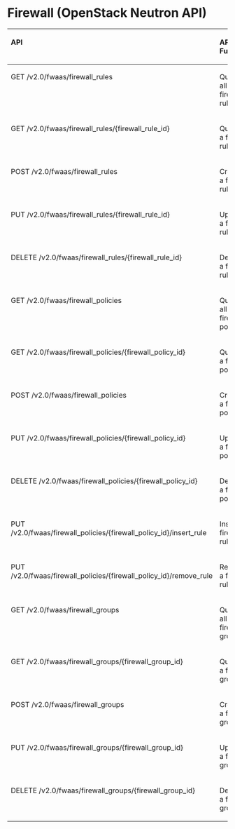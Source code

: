 # Firewall \(OpenStack Neutron API\)<a name="vpc_permission_0015"></a>

<a name="table138590164616"></a>
<table><thead align="left"><tr id="row2054710012466"><th class="cellrowborder" valign="top" width="49.382716049382715%" id="mcps1.1.4.1.1"><p id="p1754710018467"><a name="p1754710018467"></a><a name="p1754710018467"></a>API</p>
</th>
<th class="cellrowborder" valign="top" width="19.753086419753085%" id="mcps1.1.4.1.2"><p id="p1489614416718"><a name="p1489614416718"></a><a name="p1489614416718"></a>API Function</p>
</th>
<th class="cellrowborder" valign="top" width="30.864197530864196%" id="mcps1.1.4.1.3"><p id="p135474024612"><a name="p135474024612"></a><a name="p135474024612"></a>Permissions</p>
</th>
</tr>
</thead>
<tbody><tr id="row175475019467"><td class="cellrowborder" valign="top" width="49.382716049382715%" headers="mcps1.1.4.1.1 "><p id="p55474044610"><a name="p55474044610"></a><a name="p55474044610"></a>GET /v2.0/fwaas/firewall_rules</p>
</td>
<td class="cellrowborder" valign="top" width="19.753086419753085%" headers="mcps1.1.4.1.2 "><p id="p38962449710"><a name="p38962449710"></a><a name="p38962449710"></a>Queries all firewall rules.</p>
</td>
<td class="cellrowborder" valign="top" width="30.864197530864196%" headers="mcps1.1.4.1.3 "><p id="p87832010154620"><a name="p87832010154620"></a><a name="p87832010154620"></a>vpc:firewallRules:get</p>
</td>
</tr>
<tr id="row954717015469"><td class="cellrowborder" valign="top" width="49.382716049382715%" headers="mcps1.1.4.1.1 "><p id="p854711012462"><a name="p854711012462"></a><a name="p854711012462"></a>GET /v2.0/fwaas/firewall_rules/{firewall_rule_id}</p>
</td>
<td class="cellrowborder" valign="top" width="19.753086419753085%" headers="mcps1.1.4.1.2 "><p id="p68961644874"><a name="p68961644874"></a><a name="p68961644874"></a>Queries a firewall rule.</p>
</td>
<td class="cellrowborder" valign="top" width="30.864197530864196%" headers="mcps1.1.4.1.3 "><p id="p10249161204616"><a name="p10249161204616"></a><a name="p10249161204616"></a>vpc:firewallRules:get</p>
</td>
</tr>
<tr id="row754717018466"><td class="cellrowborder" valign="top" width="49.382716049382715%" headers="mcps1.1.4.1.1 "><p id="p25471074610"><a name="p25471074610"></a><a name="p25471074610"></a>POST /v2.0/fwaas/firewall_rules</p>
</td>
<td class="cellrowborder" valign="top" width="19.753086419753085%" headers="mcps1.1.4.1.2 "><p id="p989619441578"><a name="p989619441578"></a><a name="p989619441578"></a>Creates a firewall rule.</p>
</td>
<td class="cellrowborder" valign="top" width="30.864197530864196%" headers="mcps1.1.4.1.3 "><p id="p1642771311465"><a name="p1642771311465"></a><a name="p1642771311465"></a>vpc:firewallRules:create</p>
</td>
</tr>
<tr id="row25472014464"><td class="cellrowborder" valign="top" width="49.382716049382715%" headers="mcps1.1.4.1.1 "><p id="p15471304466"><a name="p15471304466"></a><a name="p15471304466"></a>PUT /v2.0/fwaas/firewall_rules/{firewall_rule_id}</p>
</td>
<td class="cellrowborder" valign="top" width="19.753086419753085%" headers="mcps1.1.4.1.2 "><p id="p10896844676"><a name="p10896844676"></a><a name="p10896844676"></a>Updates a firewall rule.</p>
</td>
<td class="cellrowborder" valign="top" width="30.864197530864196%" headers="mcps1.1.4.1.3 "><p id="p10998714144611"><a name="p10998714144611"></a><a name="p10998714144611"></a>vpc:firewallRules:update</p>
</td>
</tr>
<tr id="row2054713064610"><td class="cellrowborder" valign="top" width="49.382716049382715%" headers="mcps1.1.4.1.1 "><p id="p7547302464"><a name="p7547302464"></a><a name="p7547302464"></a>DELETE /v2.0/fwaas/firewall_rules/{firewall_rule_id}</p>
</td>
<td class="cellrowborder" valign="top" width="19.753086419753085%" headers="mcps1.1.4.1.2 "><p id="p128968441671"><a name="p128968441671"></a><a name="p128968441671"></a>Deletes a firewall rule.</p>
</td>
<td class="cellrowborder" valign="top" width="30.864197530864196%" headers="mcps1.1.4.1.3 "><p id="p0230316104616"><a name="p0230316104616"></a><a name="p0230316104616"></a>vpc:firewallRules:delete</p>
</td>
</tr>
<tr id="row17547110134614"><td class="cellrowborder" valign="top" width="49.382716049382715%" headers="mcps1.1.4.1.1 "><p id="p13547604464"><a name="p13547604464"></a><a name="p13547604464"></a>GET /v2.0/fwaas/firewall_policies</p>
</td>
<td class="cellrowborder" valign="top" width="19.753086419753085%" headers="mcps1.1.4.1.2 "><p id="p16896444478"><a name="p16896444478"></a><a name="p16896444478"></a>Queries all firewall policies.</p>
</td>
<td class="cellrowborder" valign="top" width="30.864197530864196%" headers="mcps1.1.4.1.3 "><p id="p1161211711468"><a name="p1161211711468"></a><a name="p1161211711468"></a>vpc:firewallPolicies:get</p>
</td>
</tr>
<tr id="row1554717012462"><td class="cellrowborder" valign="top" width="49.382716049382715%" headers="mcps1.1.4.1.1 "><p id="p1054790144617"><a name="p1054790144617"></a><a name="p1054790144617"></a>GET /v2.0/fwaas/firewall_policies/{firewall_policy_id}</p>
</td>
<td class="cellrowborder" valign="top" width="19.753086419753085%" headers="mcps1.1.4.1.2 "><p id="p68961448715"><a name="p68961448715"></a><a name="p68961448715"></a>Queries a firewall policy.</p>
</td>
<td class="cellrowborder" valign="top" width="30.864197530864196%" headers="mcps1.1.4.1.3 "><p id="p1018319193467"><a name="p1018319193467"></a><a name="p1018319193467"></a>vpc:firewallPolicies:get</p>
</td>
</tr>
<tr id="row9547170204610"><td class="cellrowborder" valign="top" width="49.382716049382715%" headers="mcps1.1.4.1.1 "><p id="p155471102460"><a name="p155471102460"></a><a name="p155471102460"></a>POST /v2.0/fwaas/firewall_policies</p>
</td>
<td class="cellrowborder" valign="top" width="19.753086419753085%" headers="mcps1.1.4.1.2 "><p id="p3896944179"><a name="p3896944179"></a><a name="p3896944179"></a>Creates a firewall policy.</p>
</td>
<td class="cellrowborder" valign="top" width="30.864197530864196%" headers="mcps1.1.4.1.3 "><p id="p1938032004613"><a name="p1938032004613"></a><a name="p1938032004613"></a>vpc:firewallPolicies:create</p>
</td>
</tr>
<tr id="row18547001460"><td class="cellrowborder" valign="top" width="49.382716049382715%" headers="mcps1.1.4.1.1 "><p id="p1254713011460"><a name="p1254713011460"></a><a name="p1254713011460"></a>PUT /v2.0/fwaas/firewall_policies/{firewall_policy_id}</p>
</td>
<td class="cellrowborder" valign="top" width="19.753086419753085%" headers="mcps1.1.4.1.2 "><p id="p889654416711"><a name="p889654416711"></a><a name="p889654416711"></a>Updates a firewall policy.</p>
</td>
<td class="cellrowborder" valign="top" width="30.864197530864196%" headers="mcps1.1.4.1.3 "><p id="p625182414611"><a name="p625182414611"></a><a name="p625182414611"></a>vpc:firewallPolicies:update</p>
</td>
</tr>
<tr id="row205476084614"><td class="cellrowborder" valign="top" width="49.382716049382715%" headers="mcps1.1.4.1.1 "><p id="p1454710013464"><a name="p1454710013464"></a><a name="p1454710013464"></a>DELETE /v2.0/fwaas/firewall_policies/{firewall_policy_id}</p>
</td>
<td class="cellrowborder" valign="top" width="19.753086419753085%" headers="mcps1.1.4.1.2 "><p id="p68974441376"><a name="p68974441376"></a><a name="p68974441376"></a>Deletes a firewall policy.</p>
</td>
<td class="cellrowborder" valign="top" width="30.864197530864196%" headers="mcps1.1.4.1.3 "><p id="p1761332616465"><a name="p1761332616465"></a><a name="p1761332616465"></a>vpc:firewallPolicies:delete</p>
</td>
</tr>
<tr id="row65472074610"><td class="cellrowborder" valign="top" width="49.382716049382715%" headers="mcps1.1.4.1.1 "><p id="p185471074618"><a name="p185471074618"></a><a name="p185471074618"></a>PUT /v2.0/fwaas/firewall_policies/{firewall_policy_id}/insert_rule</p>
</td>
<td class="cellrowborder" valign="top" width="19.753086419753085%" headers="mcps1.1.4.1.2 "><p id="p689710445712"><a name="p689710445712"></a><a name="p689710445712"></a>Inserts a firewall rule.</p>
</td>
<td class="cellrowborder" valign="top" width="30.864197530864196%" headers="mcps1.1.4.1.3 "><a name="ul194831710115410"></a><a name="ul194831710115410"></a><ul id="ul194831710115410"><li>vpc:firewallPolicies:addRule</li><li>vpc:firewallPolicies:get</li></ul>
</td>
</tr>
<tr id="row7547190114619"><td class="cellrowborder" valign="top" width="49.382716049382715%" headers="mcps1.1.4.1.1 "><p id="p0547130134614"><a name="p0547130134614"></a><a name="p0547130134614"></a>PUT /v2.0/fwaas/firewall_policies/{firewall_policy_id}/remove_rule</p>
</td>
<td class="cellrowborder" valign="top" width="19.753086419753085%" headers="mcps1.1.4.1.2 "><p id="p168971144178"><a name="p168971144178"></a><a name="p168971144178"></a>Removes a firewall rule.</p>
</td>
<td class="cellrowborder" valign="top" width="30.864197530864196%" headers="mcps1.1.4.1.3 "><a name="ul65475011468"></a><a name="ul65475011468"></a><ul id="ul65475011468"><li>vpc:firewallPolicies:removeRule</li><li>vpc:firewallPolicies:get</li></ul>
</td>
</tr>
<tr id="row1154718015467"><td class="cellrowborder" valign="top" width="49.382716049382715%" headers="mcps1.1.4.1.1 "><p id="p115477044612"><a name="p115477044612"></a><a name="p115477044612"></a>GET /v2.0/fwaas/firewall_groups</p>
</td>
<td class="cellrowborder" valign="top" width="19.753086419753085%" headers="mcps1.1.4.1.2 "><p id="p188978441979"><a name="p188978441979"></a><a name="p188978441979"></a>Queries all firewall groups.</p>
</td>
<td class="cellrowborder" valign="top" width="30.864197530864196%" headers="mcps1.1.4.1.3 "><p id="p153991240174616"><a name="p153991240174616"></a><a name="p153991240174616"></a>vpc:firewallGroups:get</p>
</td>
</tr>
<tr id="row165479014611"><td class="cellrowborder" valign="top" width="49.382716049382715%" headers="mcps1.1.4.1.1 "><p id="p95471309469"><a name="p95471309469"></a><a name="p95471309469"></a>GET /v2.0/fwaas/firewall_groups/{firewall_group_id}</p>
</td>
<td class="cellrowborder" valign="top" width="19.753086419753085%" headers="mcps1.1.4.1.2 "><p id="p10897164410715"><a name="p10897164410715"></a><a name="p10897164410715"></a>Queries a firewall group.</p>
</td>
<td class="cellrowborder" valign="top" width="30.864197530864196%" headers="mcps1.1.4.1.3 "><p id="p5766194114618"><a name="p5766194114618"></a><a name="p5766194114618"></a>vpc:firewallGroups:get</p>
</td>
</tr>
<tr id="row1154718013461"><td class="cellrowborder" valign="top" width="49.382716049382715%" headers="mcps1.1.4.1.1 "><p id="p254914014462"><a name="p254914014462"></a><a name="p254914014462"></a>POST /v2.0/fwaas/firewall_groups</p>
</td>
<td class="cellrowborder" valign="top" width="19.753086419753085%" headers="mcps1.1.4.1.2 "><p id="p88971344977"><a name="p88971344977"></a><a name="p88971344977"></a>Creates a firewall group.</p>
</td>
<td class="cellrowborder" valign="top" width="30.864197530864196%" headers="mcps1.1.4.1.3 "><p id="p17963425464"><a name="p17963425464"></a><a name="p17963425464"></a>vpc:firewallGroups:create</p>
</td>
</tr>
<tr id="row11549307461"><td class="cellrowborder" valign="top" width="49.382716049382715%" headers="mcps1.1.4.1.1 "><p id="p14549901464"><a name="p14549901464"></a><a name="p14549901464"></a>PUT /v2.0/fwaas/firewall_groups/{firewall_group_id}</p>
</td>
<td class="cellrowborder" valign="top" width="19.753086419753085%" headers="mcps1.1.4.1.2 "><p id="p389774420716"><a name="p389774420716"></a><a name="p389774420716"></a>Updates a firewall group.</p>
</td>
<td class="cellrowborder" valign="top" width="30.864197530864196%" headers="mcps1.1.4.1.3 "><p id="p1171664394618"><a name="p1171664394618"></a><a name="p1171664394618"></a>vpc:firewallGroups:update</p>
</td>
</tr>
<tr id="row15549309464"><td class="cellrowborder" valign="top" width="49.382716049382715%" headers="mcps1.1.4.1.1 "><p id="p1654911084613"><a name="p1654911084613"></a><a name="p1654911084613"></a>DELETE /v2.0/fwaas/firewall_groups/{firewall_group_id}</p>
</td>
<td class="cellrowborder" valign="top" width="19.753086419753085%" headers="mcps1.1.4.1.2 "><p id="p158974442715"><a name="p158974442715"></a><a name="p158974442715"></a>Deletes a firewall group.</p>
</td>
<td class="cellrowborder" valign="top" width="30.864197530864196%" headers="mcps1.1.4.1.3 "><p id="p182421245134619"><a name="p182421245134619"></a><a name="p182421245134619"></a>vpc:firewallGroups:delete</p>
</td>
</tr>
</tbody>
</table>

